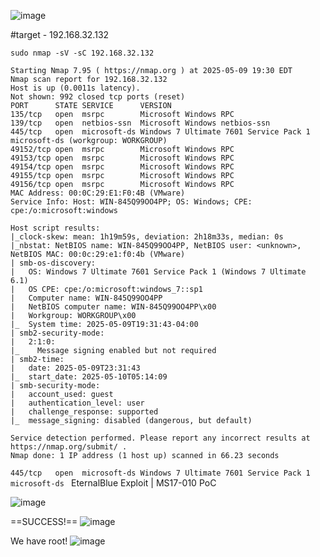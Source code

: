
![image](https://github.com/user-attachments/assets/2672c784-b901-43e3-b69d-02e4e710d696)



#target - 192.168.32.132

`sudo nmap -sV -sC 192.168.32.132`
```
Starting Nmap 7.95 ( https://nmap.org ) at 2025-05-09 19:30 EDT
Nmap scan report for 192.168.32.132
Host is up (0.0011s latency).
Not shown: 992 closed tcp ports (reset)
PORT      STATE SERVICE      VERSION
135/tcp   open  msrpc        Microsoft Windows RPC
139/tcp   open  netbios-ssn  Microsoft Windows netbios-ssn
445/tcp   open  microsoft-ds Windows 7 Ultimate 7601 Service Pack 1 microsoft-ds (workgroup: WORKGROUP)
49152/tcp open  msrpc        Microsoft Windows RPC
49153/tcp open  msrpc        Microsoft Windows RPC
49154/tcp open  msrpc        Microsoft Windows RPC
49155/tcp open  msrpc        Microsoft Windows RPC
49156/tcp open  msrpc        Microsoft Windows RPC
MAC Address: 00:0C:29:E1:F0:4B (VMware)
Service Info: Host: WIN-845Q99OO4PP; OS: Windows; CPE: cpe:/o:microsoft:windows

Host script results:
|_clock-skew: mean: 1h19m59s, deviation: 2h18m33s, median: 0s
|_nbstat: NetBIOS name: WIN-845Q99OO4PP, NetBIOS user: <unknown>, NetBIOS MAC: 00:0c:29:e1:f0:4b (VMware)
| smb-os-discovery: 
|   OS: Windows 7 Ultimate 7601 Service Pack 1 (Windows 7 Ultimate 6.1)
|   OS CPE: cpe:/o:microsoft:windows_7::sp1
|   Computer name: WIN-845Q99OO4PP
|   NetBIOS computer name: WIN-845Q99OO4PP\x00
|   Workgroup: WORKGROUP\x00
|_  System time: 2025-05-09T19:31:43-04:00
| smb2-security-mode: 
|   2:1:0: 
|_    Message signing enabled but not required
| smb2-time: 
|   date: 2025-05-09T23:31:43
|_  start_date: 2025-05-10T05:14:09
| smb-security-mode: 
|   account_used: guest
|   authentication_level: user
|   challenge_response: supported
|_  message_signing: disabled (dangerous, but default)

Service detection performed. Please report any incorrect results at https://nmap.org/submit/ .
Nmap done: 1 IP address (1 host up) scanned in 66.23 seconds

```



`445/tcp   open  microsoft-ds Windows 7 Ultimate 7601 Service Pack 1 microsoft-ds `
EternalBlue Exploit | MS17-010 PoC

![image](https://github.com/user-attachments/assets/a119baf8-3dd2-457a-90eb-d22c07df23f1)

==SUCCESS!==
![image](https://github.com/user-attachments/assets/36fe1a4d-0ba4-4153-ae5d-4384f13da565)


We have root!
![image](https://github.com/user-attachments/assets/c36716ed-b53f-438c-a3f0-10aa053ddfb0)

